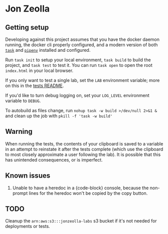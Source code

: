 # Jon Zeolla

## Getting setup

Developing against this project assumes that you have the docker daemon running, the docker cli properly configured, and a modern version of both
[`task`](https://taskfile.dev/) and [`pipenv`](https://pipenv.pypa.io/en/latest/) installed and configured.

Run `task init` to setup your local environment, `task build` to build the project, and `task test` to test it. You can run `task open` to open the root
`index.html` in your local browser.

If you only want to test a single lab, set the `LAB` environment variable; more on this in the [tests README](./tests/README.md#configuring-tests).

If you'd like to turn debug logging on, set your `LOG_LEVEL` environment variable to `DEBUG`.

To autobuild as files change, run `nohup task -w build >/dev/null 2>&1 &` and clean up the job with `pkill -f 'task -w build'`

## Warning

When running the tests, the contents of your clipboard is saved to a variable in an attempt to reinstate it after the tests complete (which use the clipboard to
most closely approximate a user following the lab). It is possible that this has unintended consequences, or is imperfect.

## Known issues

1. Unable to have a heredoc in a {code-block} console, because the non-prompt lines for the heredoc won't be copied by the copy button.

## TODO

Cleanup the `arn:aws:s3:::jonzeolla-labs` s3 bucket if it's not needed for deployments or tests.
